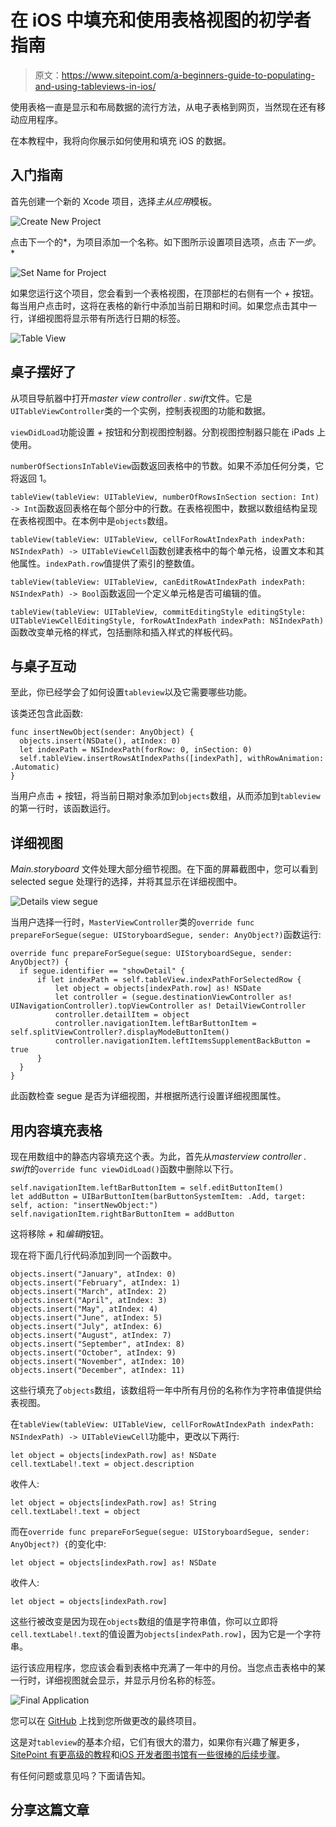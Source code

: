 # 在 iOS 中填充和使用表格视图的初学者指南

> 原文：<https://www.sitepoint.com/a-beginners-guide-to-populating-and-using-tableviews-in-ios/>

使用表格一直是显示和布局数据的流行方法，从电子表格到网页，当然现在还有移动应用程序。

在本教程中，我将向你展示如何使用和填充 iOS 的数据。

## 入门指南

首先创建一个新的 Xcode 项目，选择*主从应用*模板。

![Create New Project](img/b17d63350b663693e8fbe0247dd27eb4.png)

点击下一个的*，为项目添加一个名称。如下图所示设置项目选项，点击*下一步*。*

![Set Name for Project](img/e197a42e63b24bf52b27b41d37937af3.png)

如果您运行这个项目，您会看到一个表格视图，在顶部栏的右侧有一个 *+* 按钮。每当用户点击时，这将在表格的新行中添加当前日期和时间。如果您点击其中一行，详细视图将显示带有所选行日期的标签。

![Table View](img/7f5a35a0a1b09f6442d9c546be4b4092.png)

## 桌子摆好了

从项目导航器中打开*master view controller . swift*文件。它是`UITableViewController`类的一个实例，控制表视图的功能和数据。

`viewDidLoad`功能设置 *+* 按钮和分割视图控制器。分割视图控制器只能在 iPads 上使用。

`numberOfSectionsInTableView`函数返回表格中的节数。如果不添加任何分类，它将返回 1。

`tableView(tableView: UITableView, numberOfRowsInSection section: Int) -> Int`函数返回表格在每个部分中的行数。在表格视图中，数据以数组结构呈现在表格视图中。在本例中是`objects`数组。

`tableView(tableView: UITableView, cellForRowAtIndexPath indexPath: NSIndexPath) -> UITableViewCell`函数创建表格中的每个单元格，设置文本和其他属性。`indexPath.row`值提供了索引的整数值。

`tableView(tableView: UITableView, canEditRowAtIndexPath indexPath: NSIndexPath) -> Bool`函数返回一个定义单元格是否可编辑的值。

`tableView(tableView: UITableView, commitEditingStyle editingStyle: UITableViewCellEditingStyle, forRowAtIndexPath indexPath: NSIndexPath)`函数改变单元格的样式，包括删除和插入样式的样板代码。

## 与桌子互动

至此，你已经学会了如何设置`tableview`以及它需要哪些功能。

该类还包含此函数:

```
func insertNewObject(sender: AnyObject) {
  objects.insert(NSDate(), atIndex: 0)
  let indexPath = NSIndexPath(forRow: 0, inSection: 0)
  self.tableView.insertRowsAtIndexPaths([indexPath], withRowAnimation: .Automatic)
} 
```

当用户点击 *+* 按钮，将当前日期对象添加到`objects`数组，从而添加到`tableview`的第一行时，该函数运行。

## 详细视图

*Main.storyboard* 文件处理大部分细节视图。在下面的屏幕截图中，您可以看到 selected segue 处理行的选择，并将其显示在详细视图中。

![Details view segue](img/36853118b817d05c5402c8af3187392a.png)

当用户选择一行时，`MasterViewController`类的`override func prepareForSegue(segue: UIStoryboardSegue, sender: AnyObject?)`函数运行:

```
override func prepareForSegue(segue: UIStoryboardSegue, sender: AnyObject?) {
  if segue.identifier == "showDetail" {
      if let indexPath = self.tableView.indexPathForSelectedRow {
          let object = objects[indexPath.row] as! NSDate
          let controller = (segue.destinationViewController as! UINavigationController).topViewController as! DetailViewController
          controller.detailItem = object
          controller.navigationItem.leftBarButtonItem = self.splitViewController?.displayModeButtonItem()
          controller.navigationItem.leftItemsSupplementBackButton = true
      }
  }
} 
```

此函数检查 segue 是否为详细视图，并根据所选行设置详细视图属性。

## 用内容填充表格

现在用数组中的静态内容填充这个表。为此，首先从*masterview controller . swift*的`override func viewDidLoad()`函数中删除以下行。

```
self.navigationItem.leftBarButtonItem = self.editButtonItem()
let addButton = UIBarButtonItem(barButtonSystemItem: .Add, target: self, action: "insertNewObject:")
self.navigationItem.rightBarButtonItem = addButton 
```

这将移除 *+* 和*编辑*按钮。

现在将下面几行代码添加到同一个函数中。

```
objects.insert("January", atIndex: 0)
objects.insert("February", atIndex: 1)
objects.insert("March", atIndex: 2)
objects.insert("April", atIndex: 3)
objects.insert("May", atIndex: 4)
objects.insert("June", atIndex: 5)
objects.insert("July", atIndex: 6)
objects.insert("August", atIndex: 7)
objects.insert("September", atIndex: 8)
objects.insert("October", atIndex: 9)
objects.insert("November", atIndex: 10)
objects.insert("December", atIndex: 11) 
```

这些行填充了`objects`数组，该数组将一年中所有月份的名称作为字符串值提供给表视图。

在`tableView(tableView: UITableView, cellForRowAtIndexPath indexPath: NSIndexPath) -> UITableViewCell`功能中，更改以下两行:

```
let object = objects[indexPath.row] as! NSDate
cell.textLabel!.text = object.description 
```

收件人:

```
let object = objects[indexPath.row] as! String
cell.textLabel!.text = object 
```

而在`override func prepareForSegue(segue: UIStoryboardSegue, sender: AnyObject?) {`的变化中:

```
let object = objects[indexPath.row] as! NSDate 
```

收件人:

```
let object = objects[indexPath.row] 
```

这些行被改变是因为现在`objects`数组的值是字符串值，你可以立即将`cell.textLabel!.text`的值设置为`objects[indexPath.row]`，因为它是一个字符串。

运行该应用程序，您应该会看到表格中充满了一年中的月份。当您点击表格中的某一行时，详细视图就会显示，并显示月份名称的标签。

![Final Application](img/1fb7bc933ae911abc92a20a4975d8146.png)

您可以在 [GitHub](https://github.com/sitepoint-editors/TableViewTutorial) 上找到您所做更改的最终项目。

这是对`tableview`的基本介绍，它们有很大的潜力，如果你有兴趣了解更多， [SitePoint 有更高级的教程](https://www.sitepoint.com/?s=tableview)和[iOS 开发者图书馆有一些很棒的后续步骤](https://developer.apple.com/library/ios/referencelibrary/GettingStarted/DevelopiOSAppsSwift/Lesson7.html)。

有任何问题或意见吗？下面请告知。

## 分享这篇文章